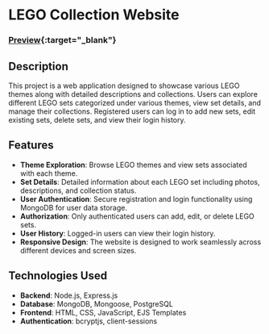 # LEGO Collection Website

### [Preview](https://lego-collection-hheg52hn9-ayush-dobiwalas-projects.vercel.app/){:target="_blank"}

## Description

This project is a web application designed to showcase various LEGO themes along with detailed descriptions and collections. Users can explore different LEGO sets categorized under various themes, view set details, and manage their collections. Registered users can log in to add new sets, edit existing sets, delete sets, and view their login history.

## Features

- **Theme Exploration**: Browse LEGO themes and view sets associated with each theme.
- **Set Details**: Detailed information about each LEGO set including photos, descriptions, and collection status.
- **User Authentication**: Secure registration and login functionality using MongoDB for user data storage.
- **Authorization**: Only authenticated users can add, edit, or delete LEGO sets.
- **User History**: Logged-in users can view their login history.
- **Responsive Design**: The website is designed to work seamlessly across different devices and screen sizes.

## Technologies Used

- **Backend**: Node.js, Express.js
- **Database**: MongoDB, Mongoose, PostgreSQL
- **Frontend**: HTML, CSS, JavaScript, EJS Templates
- **Authentication**: bcryptjs, client-sessions
